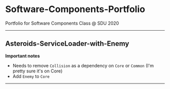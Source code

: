 # Software-Components-Portfolio
Portfolio for Software Components Class @ SDU 2020

---
## Asteroids-ServiceLoader-with-Enemy
**Important notes**
- Needs to remove `Collision` as a dependency on `Core` or `Common` (I'm pretty sure it's on Core)
- Add `Enemy` to `Core`
---
